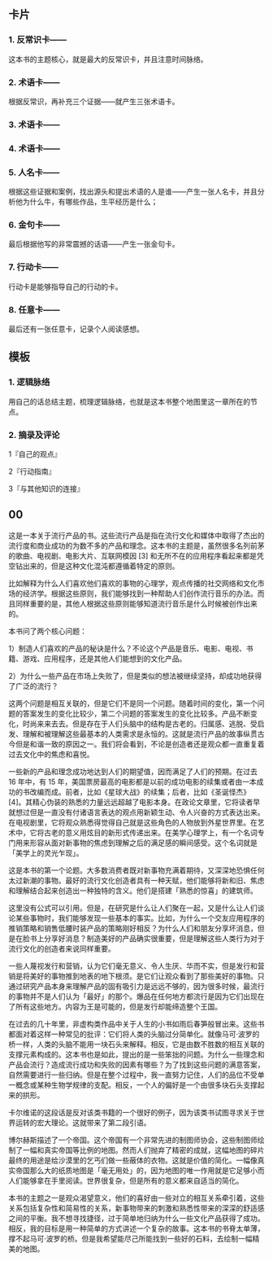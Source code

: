 ## 卡片

### 1. 反常识卡——

这本书的主题核心，就是最大的反常识卡，并且注意时间脉络。

### 2. 术语卡——

根据反常识，再补充三个证据——就产生三张术语卡。

### 3. 术语卡——

### 4. 术语卡——

### 5. 人名卡——

根据这些证据和案例，找出源头和提出术语的人是谁——产生一张人名卡，并且分析他为什么牛，有哪些作品，生平经历是什么；

### 6. 金句卡——

最后根据他写的非常震撼的话语——产生一张金句卡。

### 7. 行动卡——

行动卡是能够指导自己的行动的卡。

### 8. 任意卡——

最后还有一张任意卡，记录个人阅读感想。

## 模板

### 1. 逻辑脉络

用自己的话总结主题，梳理逻辑脉络，也就是这本书整个地图里这一章所在的节点。

### 2. 摘录及评论

1『自己的观点』

2『行动指南』

3『与其他知识的连接』

## 00

这是一本关于流行产品的书。这些流行产品是指在流行文化和媒体中取得了杰出的流行度和商业成功的为数不多的产品和理念。这本书的主题是，虽然很多名列前茅的歌曲、电视剧、电影大片、互联网模因 [3] 和无所不在的应用程序看起来都是凭空钻出来的，但是这种文化混沌都遵循着特定的原则。

比如解释为什么人们喜欢他们喜欢的事物的心理学，观点传播的社交网络和文化市场的经济学。根据这些原则，我们能够找到一种帮助人们创作流行音乐的办法。而且同样重要的是，其他人根据这些原则能够知道流行音乐是什么时候被创作出来的。

本书问了两个核心问题：

1）制造人们喜欢的产品的秘诀是什么？不论这个产品是音乐、电影、电视、书籍、游戏、应用程序，还是其他人们能想到的文化产品。

2）为什么一些产品在市场上失败了，但是类似的想法被继续坚持，却成功地获得了广泛的流行？

这两个问题是相互关联的，但是它们不是同一个问题。随着时间的变化，第一个问题的答案发生的变化比较少，第二个问题的答案发生的变化比较多。产品不断变化，时尚来来去去。但是存在于人们头脑中的结构是古老的。归属感、逃脱、受启发、理解和被理解这些最基本的人类需求是永恒的。这就是流行产品的故事纵贯古今但是和谐一致的原因之一。我们将会看到，不论是创造者还是观众都一直重复着过去文化中的焦虑和喜悦。

一些新的产品和理念成功地达到人们的期望值，因而满足了人们的预期。在过去 16 年中，有 15 年，美国票房最高的电影都是以前的成功电影的续集或者由一本成功的书改编而成。前者，比如《星球大战》的续集；后者，比如《圣诞怪杰》[4]。其精心伪装的熟悉的力量远远超越了电影本身。在政论文章里，它将读者早就想过但是一直没有付诸语言表达的观点用新颖生动、令人兴奋的方式表达出来。在电视剧里，它将观众熟悉得觉得自己就是这些角色的人物放到外星世界里。在艺术中，它将古老的意义用炫目的新形式传递出来。在美学心理学上，有一个名词专门用来形容从面对新事物的焦虑到理解之后的满足感的瞬间感受。这个名词就是「美学上的灵光乍现」。

这是本书的第一个论题。大多数消费者既对新事物充满着期待，又深深地恐惧任何太过新潮的事物。最好的流行文化创造者具有一种天赋，他们能够将新和旧、焦虑和理解结合起来创造出一种独特的含义。他们是搭建「熟悉的惊喜」的建筑师。

这里没有公式可以引用。但是，在研究是什么让人们聚在一起，又是什么让人们谈论某些事物时，我们能够发现一些基本的事实。比如，为什么一个交友应用程序的推销策略和销售低腰时装产品的策略刚好相反？为什么人们和朋友分享坏消息，但是在脸书上分享好消息？制造美好的产品确实很重要，但是理解这些人类行为对于流行文化的创造者来说同样重要。

一些人蔑视发行和营销，认为它们毫无意义、令人生厌、华而不实，但是发行和营销是将美好的事物推到地表的地下根须。是它们让观众看到了那些美好的事物。只通过研究产品本身来理解产品的固有吸引力是远远不够的，因为很多时候，最流行的事物并不是人们认为「最好」的那个。爆品在任何地方都流行是因为它们出现在了所有这些地方。内容为王是可能的，但是发行却能缔造整个王国。

在过去的几十年里，非虚构类作品中关于人生的小书如雨后春笋般冒出来。这些书都面对着这样一种常见的批评：它们将人类的头脑过分简单化。就像马可·波罗的桥一样，人类的头脑不能用一块石头来解释。相反，它是由数不胜数的相互关联的支撑元素构成的。这本书也是如此，提出的是一些笨拙的问题。为什么一些理念和产品会流行？造成流行成功和失败的因素有哪些？为了找到这些问题的满意答案，自然需要进行一些归纳。但是在整个过程中，我一直努力记住，人们的品位不受单一概念或某种生物学规律的支配。相反，一个人的偏好是一个由很多块石头支撑起来的拱形。

卡尔维诺的这段话是反对该类书籍的一个很好的例子，因为该类书试图寻求关于世界运转的宏大理论。这就带来了第二段引语。

博尔赫斯描述了一个帝国。这个帝国有一个非常先进的制图师协会，这些制图师绘制了一幅和真实帝国等比例的地图。然而人们抛弃了精密的成就，这幅地图的碎片最终的用途是给沙漠里的乞丐们做一些蔽体的衣物。这就是价值的简化。一幅像真实帝国那么大的纸质地图是「毫无用处」的，因为地图的唯一作用就是它足够小而人们能够拿在手里阅读。世界很复杂，但是所有的意义都来自适当的简化。

本书的主题之一是观众渴望意义，他们的喜好由一些对立的相互关系牵引着，这些关系包括复杂性和简易性的关系，新事物带来的刺激和熟悉性带来的深深的舒适感之间的平衡。我不想寻找捷径，过于简单地归纳为什么一些文化产品获得了成功。相反，我的目标是用一种简单的方式讲述一个复杂的故事。这本书的书脊太单薄，撑不起马可·波罗的桥。但是我希望能尽己所能找到一些好的石料，去绘制一幅精美的地图。

